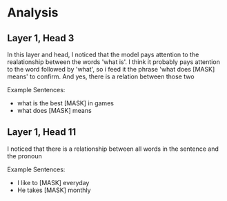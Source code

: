 # Analysis

## Layer 1, Head 3

In this layer and head, I noticed that the model pays attention to the realationship between the words 'what is'. I think it probably pays attention to the word followed by 'what', so i feed it the phrase 'what does [MASK] means' to confirm. And yes, there is a relation between those two

Example Sentences:
- what is the best [MASK] in games
- what does [MASK] means

## Layer 1, Head 11

I noticed that there is a relationship between all words in the sentence and the pronoun 

Example Sentences:
- I like to [MASK] everyday
- He takes [MASK] monthly

